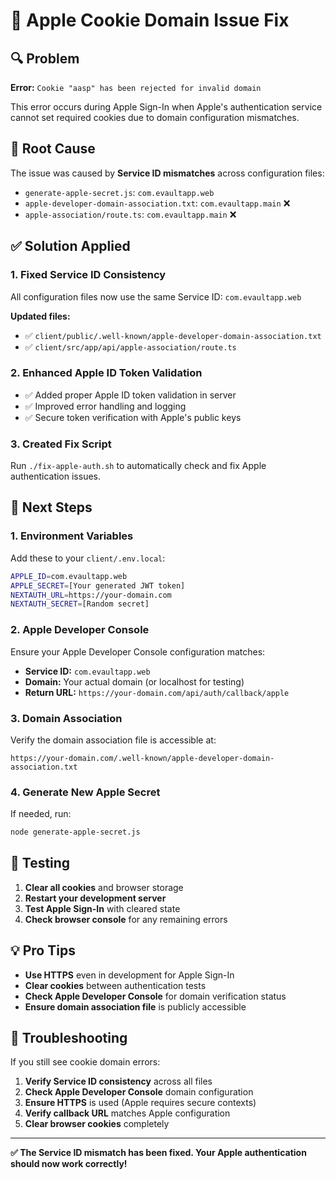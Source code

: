 # 🍎 Apple Cookie Domain Issue Fix

## 🔍 **Problem**
**Error:** `Cookie "aasp" has been rejected for invalid domain`

This error occurs during Apple Sign-In when Apple's authentication service cannot set required cookies due to domain configuration mismatches.

## 🎯 **Root Cause**
The issue was caused by **Service ID mismatches** across configuration files:
- `generate-apple-secret.js`: `com.evaultapp.web`
- `apple-developer-domain-association.txt`: `com.evaultapp.main` ❌
- `apple-association/route.ts`: `com.evaultapp.main` ❌

## ✅ **Solution Applied**

### 1. **Fixed Service ID Consistency**
All configuration files now use the same Service ID: `com.evaultapp.web`

**Updated files:**
- ✅ `client/public/.well-known/apple-developer-domain-association.txt`
- ✅ `client/src/app/api/apple-association/route.ts`

### 2. **Enhanced Apple ID Token Validation**
- ✅ Added proper Apple ID token validation in server
- ✅ Improved error handling and logging
- ✅ Secure token verification with Apple's public keys

### 3. **Created Fix Script**
Run `./fix-apple-auth.sh` to automatically check and fix Apple authentication issues.

## 🚀 **Next Steps**

### **1. Environment Variables**
Add these to your `client/.env.local`:
```bash
APPLE_ID=com.evaultapp.web
APPLE_SECRET=[Your generated JWT token]
NEXTAUTH_URL=https://your-domain.com
NEXTAUTH_SECRET=[Random secret]
```

### **2. Apple Developer Console**
Ensure your Apple Developer Console configuration matches:
- **Service ID:** `com.evaultapp.web`
- **Domain:** Your actual domain (or localhost for testing)
- **Return URL:** `https://your-domain.com/api/auth/callback/apple`

### **3. Domain Association**
Verify the domain association file is accessible at:
```
https://your-domain.com/.well-known/apple-developer-domain-association.txt
```

### **4. Generate New Apple Secret**
If needed, run:
```bash
node generate-apple-secret.js
```

## 🧪 **Testing**
1. **Clear all cookies** and browser storage
2. **Restart your development server**
3. **Test Apple Sign-In** with cleared state
4. **Check browser console** for any remaining errors

## 💡 **Pro Tips**
- **Use HTTPS** even in development for Apple Sign-In
- **Clear cookies** between authentication tests
- **Check Apple Developer Console** for domain verification status
- **Ensure domain association file** is publicly accessible

## 🔧 **Troubleshooting**
If you still see cookie domain errors:

1. **Verify Service ID consistency** across all files
2. **Check Apple Developer Console** domain configuration
3. **Ensure HTTPS** is used (Apple requires secure contexts)
4. **Verify callback URL** matches Apple configuration
5. **Clear browser cookies** completely

---

**✅ The Service ID mismatch has been fixed. Your Apple authentication should now work correctly!** 